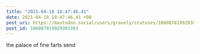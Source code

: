 ```yaml
---
title: "2021-04-18 18:47:46.41"
date: 2021-04-18 18:47:46.41 +00
post_uri: https://mastodon.social/users/gravely/statuses/106087819929301383
post_id: 106087819929301383
---
```

the palace of fine farts send


